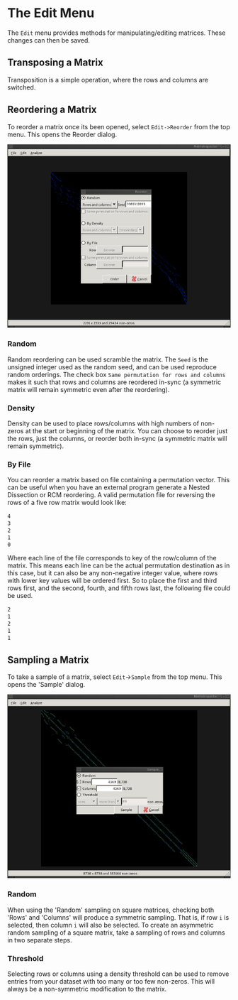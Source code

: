 # The Edit Menu

The `Edit` menu provides methods for manipulating/editing matrices. These
changes can then be saved.

## Transposing a Matrix

Transposition is a simple operation, where the rows and columns are switched.

## Reordering a Matrix

To reorder a matrix once its been opened, select `Edit->Reorder` from the top
menu. This opens the Reorder dialog.

![reorder dialog screenshot](images/reorder_dialog.png)

### Random

Random reordering can be used scramble the matrix. The `Seed` is the unsigned
integer used as the random seed, and can be used reproduce random orderings.
The check box `Same permutation for rows and columns` makes it such that rows
and columns are reordered in-sync (a symmetric matrix will remain symmetric
even after the reordering).

### Density

Density can be used to place rows/columns with high numbers of non-zeros at the
start or beginning of the matrix. You can choose to reorder just the rows,
just the columns, or reorder both in-sync (a symmetric matrix will remain
symmetric).

### By File

You can reorder a matrix based on file containing a permutation vector.
This can be useful when you have an external program generate a Nested
Dissection or RCM reordering.
A
valid permutation file for reversing the rows of a five row matrix would look
like:

```
4
3
2
1
0
```

Where each line of the file corresponds to key of the row/column of the matrix.
This means each line can be the actual permutation destination as in this case,
but it can also be any non-negative integer value, where rows with lower key
values will be ordered first. So to place the first and third rows first, and
the second, fourth, and fifth rows last, the following file could be used.

```
2
1
2
1
1
```


## Sampling a Matrix

To take a sample of a matrix, select `Edit`->`Sample` from the top menu. This
opens the 'Sample' dialog.

![sample dialog screenshot](images/sample_dialog.png)


### Random

When using the 'Random' sampling on square matrices, checking both 'Rows' and
'Columns' will produce a symmetric sampling. That is, if row `i` is selected,
then column `i` will also be selected. To create an asymmetric random sampling
of a square matrix, take a sampling of rows and columns in two separate steps.


### Threshold

Selecting rows or columns using a density threshold can be used to remove
entries from your dataset with too many or too few non-zeros. This will always
be a non-symmetric modification to the matrix.
